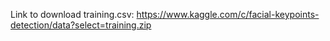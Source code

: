Link to download training.csv: https://www.kaggle.com/c/facial-keypoints-detection/data?select=training.zip
